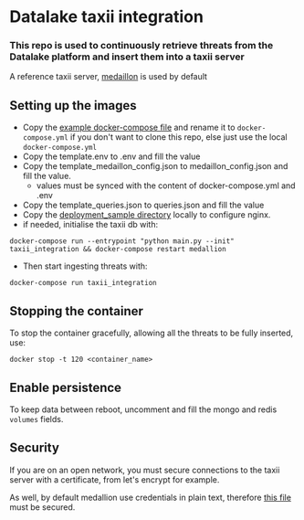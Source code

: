 # Datalake taxii integration

### This repo is used to continuously retrieve threats from the Datalake platform and insert them into a taxii server

A reference taxii server, [medaillon](https://github.com/oasis-open/cti-taxii-server/) is used by default

## Setting up the images
* Copy the [example docker-compose file](docker-compose.yml.example) and rename it to `docker-compose.yml` if you don't want to clone this repo, else just use the local `docker-compose.yml` 
* Copy the template.env to .env and fill the value
* Copy the template_medaillon_config.json to medaillon_config.json and fill the value.
  * values must be synced with the content of docker-compose.yml and .env
* Copy the template_queries.json to queries.json and fill the value
* Copy the [deployment_sample directory](deployment_sample) locally to configure nginx.  
* if needed, initialise the taxii db with:
```shell
docker-compose run --entrypoint "python main.py --init" taxii_integration && docker-compose restart medallion 
```
* Then start ingesting threats with:
```shell
docker-compose run taxii_integration
```

## Stopping the container

To stop the container gracefully, allowing all the threats to be fully inserted, use:
```shell
docker stop -t 120 <container_name>
```

## Enable persistence

To keep data between reboot, uncomment and fill the mongo and redis `volumes` fields. 

## Security

If you are on an open network, you must secure connections to the taxii server with a certificate, from let's encrypt for example.

As well, by default medallion use credentials in plain text, therefore [this file](medaillon_config.json) must be secured.
